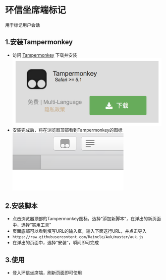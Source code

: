 # 环信坐席端标记

用于标记用户会话

## 1.安装Tampermonkey

* 访问 [Tampermonkey](http://tampermonkey.net) 下载并安装
![下载](https://raw.githubusercontent.com/Raincle/Auk/master/imgs/install.png)
* 安装完成后，将在浏览器顶部看到Tampermonkey的图标
![顶部](https://raw.githubusercontent.com/Raincle/Auk/master/imgs/top.png)

## 2.安装脚本

* 点击浏览器顶部的Tampermonkey图标，选择“添加新脚本”，在弹出的新页面中，选择“实用工具”
* 页面底部可以看到填写URL的输入框，输入下面这行URL，并点击导入
* `https://raw.githubusercontent.com/Raincle/Auk/master/auk.js` 
* 在弹出的页面中，选择“安装”，瞬间即可完成

## 3.使用

* 登入环信坐席端，刷新页面即可使用
